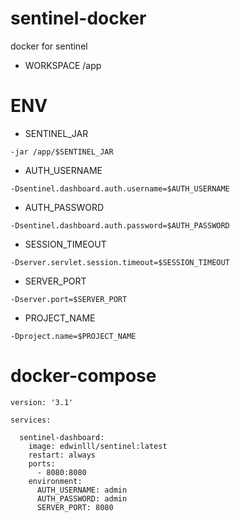 # sentinel-docker
docker for sentinel
* WORKSPACE /app

# ENV
* SENTINEL_JAR
```
-jar /app/$SENTINEL_JAR
```
* AUTH_USERNAME
```
-Dsentinel.dashboard.auth.username=$AUTH_USERNAME
```
* AUTH_PASSWORD 
```
-Dsentinel.dashboard.auth.password=$AUTH_PASSWORD
```
* SESSION_TIMEOUT
```
-Dserver.servlet.session.timeout=$SESSION_TIMEOUT
```
* SERVER_PORT 
```
-Dserver.port=$SERVER_PORT
```
* PROJECT_NAME
```
-Dproject.name=$PROJECT_NAME
```

# docker-compose
```
version: '3.1'

services:

  sentinel-dashboard:
    image: edwinlll/sentinel:latest
    restart: always
    ports:
      - 8080:8080
    environment:
      AUTH_USERNAME: admin 
      AUTH_PASSWORD: admin
      SERVER_PORT: 8080
```
